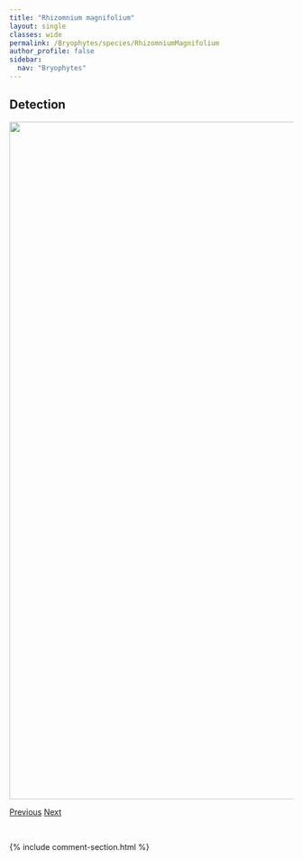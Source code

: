 ```yaml
---
title: "Rhizomnium magnifolium"
layout: single
classes: wide
permalink: /Bryophytes/species/RhizomniumMagnifolium
author_profile: false
sidebar:
  nav: "Bryophytes"
---
```


<h2>Detection</h2>

<a href="https://drive.google.com/uc?export=view&id=1Zjmbk4qJctVMkBrKMuQ42EUJY0IqbnpE">
<img src="https://drive.google.com/uc?export=view&id=1Zjmbk4qJctVMkBrKMuQ42EUJY0IqbnpE" height = "1200" width = "800">
</a>


<a href="/DevelopmentWebsite/Bryophytes/species/RhizomniumGracile" class="pagination--pager" title="Rhizomnium gracile">Previous</a> <a href="/DevelopmentWebsite/Bryophytes/species/RhizomniumPseudopunctatum" class="pagination--pager" title="Rhizomnium pseudopunctatum">Next</a>

<p>&nbsp;</p>

{% include comment-section.html %}

